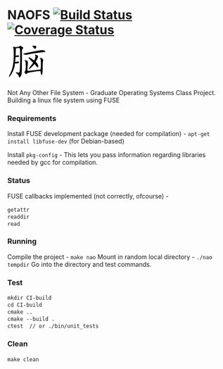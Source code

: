 # NAOFS [![Build Status](https://travis-ci.org/NAO-CS270/NAOFS.svg?branch=master)](https://travis-ci.org/NAO-CS270/NAOFS) [![Coverage Status](https://coveralls.io/repos/github/NAO-CS270/NAOFS/badge.svg)](https://coveralls.io/github/NAO-CS270/NAOFS)
![](images/nao.png)

Not Any Other File System - Graduate Operating Systems Class Project. Building a linux file system using FUSE

### Requirements
Install FUSE development package (needed for compilation) -
`apt-get install libfuse-dev` (for Debian-based)

Install `pkg-config` -
This lets you pass information regarding libraries needed by gcc for compilation.

### Status
FUSE callbacks implemented (not correctly, ofcourse) -
```
getattr
readdir
read
```

### Running
Compile the project - `make nao`
Mount in random local directory - `./nao tempdir`
Go into the directory and test commands.

### Test
```
mkdir CI-build
cd CI-build
cmake ..
cmake --build .
ctest  // or ./bin/unit_tests
```

### Clean
`make clean`

